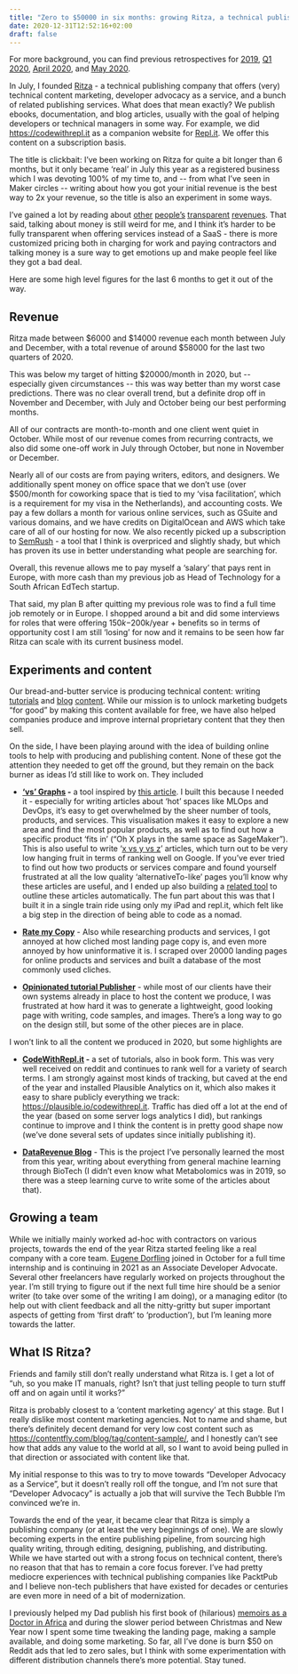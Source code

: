 ```yaml
---
title: "Zero to $50000 in six months: growing Ritza, a technical publishing company, as a productized service"
date: 2020-12-31T12:52:16+02:00
draft: false
---
```


For more background, you can find previous retrospectives for
[<u>2019</u>](https://sixhobbits.github.io/hugoblog/posts/2019-retrospective/),
[<u>Q1
2020</u>](https://sixhobbits.github.io/hugoblog/posts/2020-q1-retrospective/),
[<u>April
2020</u>](https://sixhobbits.github.io/hugoblog/posts/2020-04-retrospective/),
and [<u>May
2020</u>](https://sixhobbits.github.io/hugoblog/posts/2020-05-retrospective/).

In July, I founded [Ritza](https://ritza.co) - a technical publishing company that offers
(very) technical content marketing, developer advocacy as a service, and
a bunch of related publishing services. What does that mean exactly? We
publish ebooks, documentation, and blog articles, usually with the goal
of helping developers or technical managers in some way. For example, we
did [<u>https://codewithrepl.it</u>](https://codewithrepl.it) as a
companion website for [<u>Repl.it</u>](https://repl.it/). We offer this
content on a subscription basis.

The title is clickbait: I’ve been working on Ritza for quite a bit
longer than 6 months, but it only became ‘real’ in July this year as a
registered business which I was devoting 100% of my time to, and -- from
what I’ve seen in Maker circles -- writing about how you got your
initial revenue is the best way to 2x your revenue, so the title is also
an experiment in some ways.

I’ve gained a lot by reading about
[<u>other</u>](https://www.coryzue.com/open/)
[<u>people’s</u>](https://twitter.com/SahinKevin/status/1334142235051520000)
[<u>transparent</u>](https://themakingof.carrd.co)
[<u>revenues</u>](https://nomadlist.com/open). That said, talking about
money is still weird for me, and I think it’s harder to be fully
transparent when offering services instead of a SaaS - there is more
customized pricing both in charging for work and paying contractors and
talking money is a sure way to get emotions up and make people feel like
they got a bad deal.

Here are some high level figures for the last 6 months to get it out of
the way.

Revenue
-------

Ritza made between $6000 and $14000 revenue each month between July and
December, with a total revenue of around $58000 for the last two
quarters of 2020.

This was below my target of hitting $20000/month in 2020, but --
especially given circumstances -- this was way better than my worst case
predictions. There was no clear overall trend, but a definite drop off
in November and December, with July and October being our best
performing months.

All of our contracts are month-to-month and one client went quiet in
October. While most of our revenue comes from recurring contracts, we
also did some one-off work in July through October, but none in November
or December.

Nearly all of our costs are from paying writers, editors, and designers.
We additionally spent money on office space that we don’t use (over
$500/month for coworking space that is tied to my ‘visa facilitation’,
which is a requirement for my visa in the Netherlands), and accounting
costs. We pay a few dollars a month for various online services, such as
GSuite and various domains, and we have credits on DigitalOcean and AWS
which take care of all of our hosting for now. We also recently picked
up a subscription to [<u>SemRush</u>](https://www.semrush.com/) - a tool
that I think is overpriced and slightly shady, but which has proven its use
in better understanding what people are searching for.

Overall, this revenue allows me to pay myself a ‘salary’ that pays rent
in Europe, with more cash than my previous job as Head of Technology for
a South African EdTech startup.

That said, my plan B after quitting my previous role was to find a full
time job remotely or in Europe. I shopped around a bit and did some
interviews for roles that were offering $150k-$200k/year + benefits so
in terms of opportunity cost I am still ‘losing’ for now and it remains
to be seen how far Ritza can scale with its current business model.

Experiments and content
-----------------------

Our bread-and-butter service is producing technical content: writing
[<u>tutorials</u>](https://codewithrepl.it) and
[<u>blog</u>](https://datarevenue.com/en-blog)
[<u>content</u>](https://virtasant.com/blog/data-lake-vs-data-warehouse/).
While our mission is to unlock marketing budgets “for good” by making
this content available for free, we have also helped companies produce
and improve internal proprietary content that they then sell.

On the side, I have been playing around with the idea of building online
tools to help with producing and publishing content. None of these got
the attention they needed to get off the ground, but they remain on the
back burner as ideas I’d still like to work on. They included

* **[<u>‘vs’ Graphs</u>](https://vsgraphs.ritza.co/) -** a tool
     inspired by [<u>this
     article</u>](https://medium.com/applied-data-science/the-google-vs-trick-618c8fd5359f).
     I built this because I needed it - especially for writing articles
     about ‘hot’ spaces like MLOps and DevOps, it’s easy to get
     overwhelmed by the sheer number of tools, products, and services.
     This visualisation makes it easy to explore a new area and find
     the most popular products, as well as to find out how a specific
     product ‘fits in’ (“Oh X plays in the same space as SageMaker”).
     This is also useful to write ‘[<u>x vs y vs
     z</u>](https://datarevenue.com/en-blog/data-dashboarding-streamlit-vs-dash-vs-shiny-vs-voila)’
     articles, which turn out to be very low hanging fruit in terms of
     ranking well on Google. If you’ve ever tried to find out how two
     products or services compare and found yourself frustrated at all
     the low quality ‘alternativeTo-like’ pages you’ll know why these
     articles are useful, and I ended up also building a [<u>related
     tool</u>](http://versus.ritza.co) to outline these articles
     automatically. The fun part about this was that I built it in a
     single train ride using only my iPad and repl.it, which felt like
     a big step in the direction of being able to code as a nomad.

* **[<u>Rate my Copy</u>](https://ratemycopy.ritza.co/)** - Also while
     researching products and services, I got annoyed at how cliched
     most landing page copy is, and even more annoyed by how
     uninformative it is. I scraped over 20000 landing pages for online
     products and services and built a database of the most commonly
     used cliches.

* **[<u>Opinionated tutorial
     Publisher</u>](https://ritza.co/experiments/opinionated-tutorial-publisher.html)** -
     while most of our clients have their own systems already in place
     to host the content we produce, I was frustrated at how hard it
     was to generate a lightweight, good looking page with writing,
     code samples, and images. There’s a long way to go on the design
     still, but some of the other pieces are in place.

I won’t link to all the content we produced in 2020, but some highlights
are

* **[<u>CodeWithRepl.it</u>](https://www.codewithrepl.it/) -** a set
     of tutorials, also in book form. This was very well received on
     reddit and continues to rank well for a variety of search terms. I
     am strongly against most kinds of tracking, but caved at the end
     of the year and installed Plausible Analytics on it, which also
     makes it easy to share publicly everything we track:
     [<u>https://plausible.io/codewithrepl.it</u>](https://plausible.io/codewithrepl.it).
     Traffic has died off a lot at the end of the year (based on some
     server logs analytics I did), but rankings continue to improve and
     I think the content is in pretty good shape now (we’ve done
     several sets of updates since initially publishing it).

* **[<u>DataRevenue Blog</u>](https://datarevenue.com/en-blog)** -
     This is the project I’ve personally learned the most from this
     year, writing about everything from general machine learning
     through BioTech (I didn’t even know what Metabolomics was in 2019,
     so there was a steep learning curve to write some of the articles
     about that).

Growing a team
--------------

While we initially mainly worked ad-hoc with contractors on various
projects, towards the end of the year Ritza started feeling like a real
company with a core team. [<u>Eugene
Dorfling</u>](https://dev.to/eugenedorfling/technical-writing-internship-it-can-only-get-better-from-here-10ma)
joined in October for a full time internship and is continuing in 2021
as an Associate Developer Advocate. Several other freelancers have
regularly worked on projects throughout the year. I’m still trying to
figure out if the next full time hire should be a senior writer (to take
over some of the writing I am doing), or a managing editor (to help out
with client feedback and all the nitty-gritty but super important
aspects of getting from ‘first draft’ to ‘production’), but I’m leaning
more towards the latter.

What IS Ritza?
--------------

Friends and family still don’t really understand what Ritza is. I get a
lot of “uh, so you make IT manuals, right? Isn’t that just telling
people to turn stuff off and on again until it works?”

Ritza is probably closest to a ‘content marketing agency’ at this stage.
But I really dislike most content marketing agencies. Not to name and
shame, but there’s definitely decent demand for very low cost content
such as
[<u>https://contentfly.com/blog/tag/content-sample/</u>](https://contentfly.com/blog/tag/content-sample/),
and I honestly can’t see how that adds any value to the world at all, so
I want to avoid being pulled in that direction or associated with
content like that.

My initial response to this was to try to move towards “Developer
Advocacy as a Service”, but it doesn’t really roll off the tongue, and
I’m not sure that “Developer Advocacy” is actually a job that will
survive the Tech Bubble I’m convinced we’re in.

Towards the end of the year, it became clear that Ritza is simply a
publishing company (or at least the very beginnings of one). We are
slowly becoming experts in the entire publishing pipeline, from sourcing
high quality writing, through editing, designing, publishing, and
distributing. While we have started out with a strong focus on technical
content, there’s no reason that that has to remain a core focus forever.
I’ve had pretty mediocre experiences with technical publishing companies
like PacktPub and I believe non-tech publishers that have existed for
decades or centuries are even more in need of a bit of modernization.

I previously helped my Dad publish his first book of (hilarious)
[<u>memoirs as a Doctor in Africa</u>](http://leanpub.com/doctor) and
during the slower period between Christmas and New Year now I spent some
time tweaking the landing page, making a sample available, and doing
some marketing. So far, all I’ve done is burn $50 on Reddit ads that led
to zero sales, but I think with some experimentation with different
distribution channels there’s more potential. Stay tuned.


